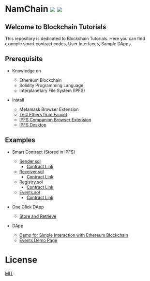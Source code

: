 # NamChain ![](https://img.shields.io/badge/Project-Nam-ff69b4.svg) ![](https://img.shields.io/badge/madeby-Ramaguru-blue.svg)

## Welcome to Blockchain Tutorials

This repository is dedicated to Blockchain Tutorials. Here you can find example smart contract codes, User Interfaces, Sample DApps.

## Prerequisite
- Knowledge on 
    - Ethereum Blockchain
    - Solidity Programming Language
    - Interplanetary File System (IPFS)
    
- Install
    - Metamask Browser Extension
    - [Test Ethers from Faucet](https://faucet.metamask.io/)
    - [IPFS Companion Browser Extension](https://ipfs.io/)
    - [IPFS Desktop](https://ipfs.io/)

## Examples

- Smart Contract (Stored in IPFS)
    - [Sender.sol](https://ipfs.io/ipfs/Qmf3Wd2jvt15TVycq65h7JobHuqoyzQ9E4MZJLNtshzbZR)
        - [Contract Link](https://ropsten.etherscan.io/address/0xc7fb9a8410e0b228abaa4fccd63a8b22164f00bf)
    - [Receiver.sol](https://ipfs.io/ipfs/QmaXQ5WFn12q7cXCRQyVV3XuBpkhZuPWHB66BLcgX7LVtY)
        - [Contract Link](https://ropsten.etherscan.io/address/0xf5dc36a0eeec4909f3e09cfdc9b29e2343a1c73c)
    - [Registry.sol](https://ipfs.io/ipfs/Qmd73HXiwnhCsGZ7uqoT1QaUeikSg6j4A6fUdb5KGAKyMT)
        - [Contract Link](https://ropsten.etherscan.io/address/0x13248d484eecb610cad3e9e03f8e7b8d477193b2)
    - [Events.sol](https://ipfs.io/ipfs/QmTFCP8uyL4UFqUQqH9PsQYJhpxtLsHoA6pP5ZQMyAkaCp)
        - [Contract Link](https://ropsten.etherscan.io/address/0x7d35606eacac8652f2a38c5a52128100e6545871)

- One Click DApp 
    - [Store and Retrieve](https://oneclickdapp.com/learn-unit/)

- DApp
    - [Demo for Simple Interaction with Ethereum Blockchain](Simple_Interaction_Example_SC.html)
    - [Events Demo Page](Events_Demo.html)

# License

[MIT](https://github.com/ramagururadhakrishnan/NamChain/blob/master/MIT)
